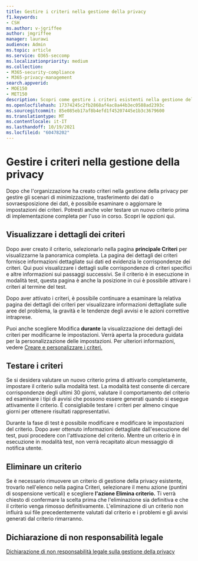 ```yaml
---
title: Gestire i criteri nella gestione della privacy
f1.keywords:
- CSH
ms.author: v-jgriffee
author: jmgriffee
manager: laurawi
audience: Admin
ms.topic: article
ms.service: O365-seccomp
ms.localizationpriority: medium
ms.collection:
- M365-security-compliance
- M365-privacy-management
search.appverid:
- MOE150
- MET150
description: Scopri come gestire i criteri esistenti nella gestione della privacy.
ms.openlocfilehash: 17374245c2fb2868af4ac8a44b3ec0588ad2393c
ms.sourcegitcommit: 85e085eb17af8b4efd1f45207445e1b3c3679600
ms.translationtype: MT
ms.contentlocale: it-IT
ms.lasthandoff: 10/19/2021
ms.locfileid: "60478202"
---
```

# <a name="manage-policies-in-privacy-management"></a>Gestire i criteri nella gestione della privacy

Dopo che l'organizzazione ha creato criteri nella gestione della privacy per gestire gli scenari di minimizzazione, trasferimento dei dati o sovraesposizione dei dati, è possibile esaminare o aggiornare le impostazioni dei criteri. Potresti anche voler testare un nuovo criterio prima di implementazione completa per l'uso in corso. Scopri le opzioni qui.

## <a name="view-policy-details"></a>Visualizzare i dettagli dei criteri

Dopo aver creato il criterio, selezionarlo nella pagina **principale Criteri** per visualizzarne la panoramica completa. La pagina dei dettagli dei criteri fornisce informazioni dettagliate sui dati ed evidenzia le corrispondenze dei criteri. Qui puoi visualizzare i dettagli sulle corrispondenze di criteri specifici e altre informazioni sui passaggi successivi. Se il criterio è in esecuzione in modalità test, questa pagina è anche la posizione in cui è possibile attivare i criteri al termine del test.

Dopo aver attivato i criteri, è possibile continuare a esaminare la relativa pagina dei dettagli dei criteri per visualizzare informazioni dettagliate sulle aree del problema, la gravità e le tendenze degli avvisi e le azioni correttive intraprese.

Puoi anche scegliere Modifica **durante** la visualizzazione dei dettagli dei criteri per modificarne le impostazioni. Verrà aperta la procedura guidata per la personalizzazione delle impostazioni. Per ulteriori informazioni, vedere [Creare e personalizzare i criteri.](privacy-management-policies-create.md)

## <a name="test-your-policy"></a>Testare i criteri

Se si desidera valutare un nuovo criterio prima di attivarlo completamente, impostare il criterio sulla modalità test. La modalità test consente di cercare corrispondenze degli ultimi 30 giorni, valutare il comportamento del criterio ed esaminare i tipi di avvisi che possono essere generati quando si esegue attivamente il criterio. È consigliabile testare i criteri per almeno cinque giorni per ottenere risultati rappresentativi.

Durante la fase di test è possibile modificare e modificare le impostazioni del criterio. Dopo aver ottenuto informazioni dettagliate dall'esecuzione del test, puoi procedere con l'attivazione del criterio. Mentre un criterio è in esecuzione in modalità test, non verrà recapitato alcun messaggio di notifica utente.

## <a name="delete-a-policy"></a>Eliminare un criterio

Se è necessario rimuovere un criterio di gestione della privacy esistente, trovarlo nell'elenco nella pagina Criteri, selezionare il menu azione (puntini di sospensione verticali) e scegliere **l'azione Elimina criterio.** Ti verrà chiesto di confermare la scelta prima che l'eliminazione sia definitiva e che il criterio venga rimosso definitivamente. L'eliminazione di un criterio non influirà sui file precedentemente valutati dal criterio e i problemi e gli avvisi generati dal criterio rimarranno.

## <a name="legal-disclaimer"></a>Dichiarazione di non responsabilità legale

[Dichiarazione di non responsabilità legale sulla gestione della privacy](privacy-management-disclaimer.md)
